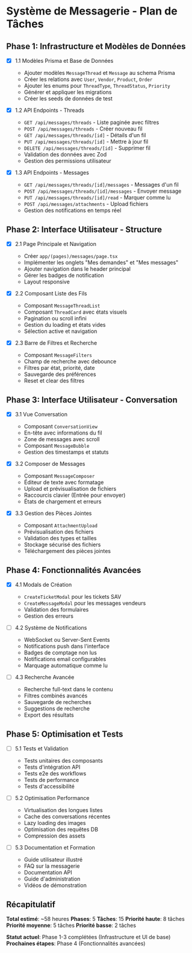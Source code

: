 # Système de Messagerie - Plan de Tâches

## Phase 1: Infrastructure et Modèles de Données

- [x] 1.1 Modèles Prisma et Base de Données
  - Ajouter modèles `MessageThread` et `Message` au schema Prisma
  - Créer les relations avec `User`, `Vendor`, `Product`, `Order`
  - Ajouter les enums pour `ThreadType`, `ThreadStatus`, `Priority`
  - Générer et appliquer les migrations
  - Créer les seeds de données de test

- [x] 1.2 API Endpoints - Threads
  - `GET /api/messages/threads` - Liste paginée avec filtres
  - `POST /api/messages/threads` - Créer nouveau fil
  - `GET /api/messages/threads/[id]` - Détails d'un fil
  - `PUT /api/messages/threads/[id]` - Mettre à jour fil
  - `DELETE /api/messages/threads/[id]` - Supprimer fil
  - Validation des données avec Zod
  - Gestion des permissions utilisateur

- [x] 1.3 API Endpoints - Messages
  - `GET /api/messages/threads/[id]/messages` - Messages d'un fil
  - `POST /api/messages/threads/[id]/messages` - Envoyer message
  - `PUT /api/messages/threads/[id]/read` - Marquer comme lu
  - `POST /api/messages/attachments` - Upload fichiers
  - Gestion des notifications en temps réel

## Phase 2: Interface Utilisateur - Structure

- [x] 2.1 Page Principale et Navigation
  - Créer `app/(pages)/messages/page.tsx`
  - Implémenter les onglets "Mes demandes" et "Mes messages"
  - Ajouter navigation dans le header principal
  - Gérer les badges de notification
  - Layout responsive

- [x] 2.2 Composant Liste des Fils
  - Composant `MessageThreadList`
  - Composant `ThreadCard` avec états visuels
  - Pagination ou scroll infini
  - Gestion du loading et états vides
  - Sélection active et navigation

- [x] 2.3 Barre de Filtres et Recherche
  - Composant `MessageFilters`
  - Champ de recherche avec debounce
  - Filtres par état, priorité, date
  - Sauvegarde des préférences
  - Reset et clear des filtres

## Phase 3: Interface Utilisateur - Conversation

- [x] 3.1 Vue Conversation
  - Composant `ConversationView`
  - En-tête avec informations du fil
  - Zone de messages avec scroll
  - Composant `MessageBubble`
  - Gestion des timestamps et statuts

- [x] 3.2 Composer de Messages
  - Composant `MessageComposer`
  - Éditeur de texte avec formatage
  - Upload et prévisualisation de fichiers
  - Raccourcis clavier (Entrée pour envoyer)
  - États de chargement et erreurs

- [x] 3.3 Gestion des Pièces Jointes
  - Composant `AttachmentUpload`
  - Prévisualisation des fichiers
  - Validation des types et tailles
  - Stockage sécurisé des fichiers
  - Téléchargement des pièces jointes

## Phase 4: Fonctionnalités Avancées

- [x] 4.1 Modals de Création
  - `CreateTicketModal` pour les tickets SAV
  - `CreateMessageModal` pour les messages vendeurs
  - Validation des formulaires
  - Gestion des erreurs

- [ ] 4.2 Système de Notifications
  - WebSocket ou Server-Sent Events
  - Notifications push dans l'interface
  - Badges de comptage non lus
  - Notifications email configurables
  - Marquage automatique comme lu

- [ ] 4.3 Recherche Avancée
  - Recherche full-text dans le contenu
  - Filtres combinés avancés
  - Sauvegarde de recherches
  - Suggestions de recherche
  - Export des résultats

## Phase 5: Optimisation et Tests

- [ ] 5.1 Tests et Validation
  - Tests unitaires des composants
  - Tests d'intégration API
  - Tests e2e des workflows
  - Tests de performance
  - Tests d'accessibilité

- [ ] 5.2 Optimisation Performance
  - Virtualisation des longues listes
  - Cache des conversations récentes
  - Lazy loading des images
  - Optimisation des requêtes DB
  - Compression des assets

- [ ] 5.3 Documentation et Formation
  - Guide utilisateur illustré
  - FAQ sur la messagerie
  - Documentation API
  - Guide d'administration
  - Vidéos de démonstration

## Récapitulatif

**Total estimé**: ~58 heures
**Phases**: 5
**Tâches**: 15
**Priorité haute**: 8 tâches
**Priorité moyenne**: 5 tâches
**Priorité basse**: 2 tâches

**Statut actuel**: Phase 1-3 complétées (Infrastructure et UI de base)
**Prochaines étapes**: Phase 4 (Fonctionnalités avancées)